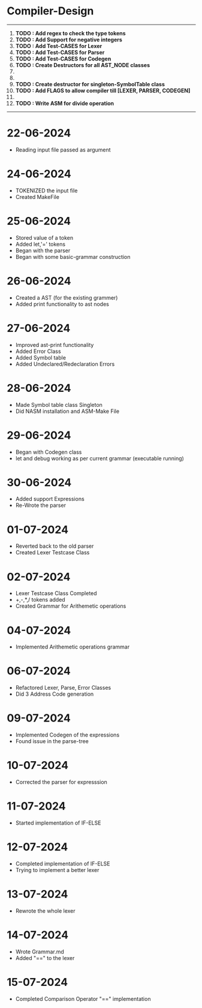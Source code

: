 # Compiler-Design
----
1. **TODO : Add regex to check the type tokens**
2. **TODO : Add Support for negative integers**
3. **TODO : Add Test-CASES for Lexer**
4. **TODO : Add Test-CASES for Parser**
5. **TODO : Add Test-CASES for Codegen**
6. **TODO : Create Destructors for all AST_NODE classes**
7. <!-- **TODO : Create a Error Class** -->
8. <!-- **TODO : Get DBG to compile to ASM** -->
9. **TODO : Create destructor for singleton-SymbolTable class**
10. **TODO : Add FLAGS to allow compiler till [LEXER, PARSER, CODEGEN]**
11. <!-- **TODO : Change lexer to be able to recognize operators even without space** -->
12. **TODO : Write ASM for divide operation**

----

# 22-06-2024
- Reading input file passed as argument

# 24-06-2024
- TOKENIZED the input file
- Created MakeFile

# 25-06-2024
- Stored value of a token
- Added let,'=' tokens
- Began with the parser
- Began with some basic-grammar construction

# 26-06-2024
- Created a AST (for the existing grammer)
- Added print functionality to ast nodes

# 27-06-2024
- Improved ast-print functionality
- Added Error Class
- Added Symbol table
- Added Undeclared/Redeclaration Errors

# 28-06-2024
- Made Symbol table class Singleton
- Did NASM installation and ASM-Make File

# 29-06-2024
- Began with Codegen class
- let and debug working as per current grammar (executable running)

# 30-06-2024
- Added support Expressions
- Re-Wrote the parser

# 01-07-2024
- Reverted back to the old parser
- Created Lexer Testcase Class


# 02-07-2024
- Lexer Testcase Class Completed
- +,-,*,/ tokens added
- Created Grammar for Arithemetic operations

# 04-07-2024
- Implemented Arithemetic operations grammar

# 06-07-2024
- Refactored Lexer, Parse, Error Classes
- Did 3 Address Code generation

# 09-07-2024
- Implemented Codegen of the expressions
- Found issue in the parse-tree

# 10-07-2024
- Corrected the parser for expresssion

# 11-07-2024
- Started implementation of IF-ELSE

# 12-07-2024
- Completed implementation of IF-ELSE
- Trying to implement a better lexer

# 13-07-2024
- Rewrote the whole lexer

# 14-07-2024
- Wrote Grammar.md
- Added "==" to the lexer

# 15-07-2024
- Completed Comparison Operator "==" implementation